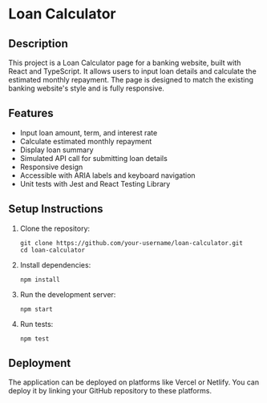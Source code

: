 # Loan Calculator

## Description

This project is a Loan Calculator page for a banking website, built with React and TypeScript. It allows users to input loan details and calculate the estimated monthly repayment. The page is designed to match the existing banking website's style and is fully responsive.

## Features

- Input loan amount, term, and interest rate
- Calculate estimated monthly repayment
- Display loan summary
- Simulated API call for submitting loan details
- Responsive design
- Accessible with ARIA labels and keyboard navigation
- Unit tests with Jest and React Testing Library

## Setup Instructions

1. Clone the repository:
   ```
   git clone https://github.com/your-username/loan-calculator.git
   cd loan-calculator
   ```

2. Install dependencies:
   ```
   npm install
   ```

3. Run the development server:
   ```
   npm start
   ```

4. Run tests:
   ```
   npm test
   ```

## Deployment

The application can be deployed on platforms like Vercel or Netlify. You can deploy it by linking your GitHub repository to these platforms.

